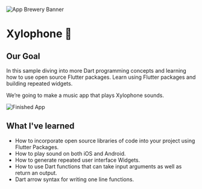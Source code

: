![App Brewery Banner](https://github.com/londonappbrewery/Images/blob/master/AppBreweryBanner.png)


# Xylophone 🎹

## Our Goal

In this sample diving into more Dart programming concepts and learning how to use open source Flutter packages. 
Learn using Flutter packages and building repeated widgets.

We’re going to make a music app that plays Xylophone sounds. 

![Finished App](https://i.ibb.co/yhgHv6b/xylophone.png)

## What I've learned

- How to incorporate open source libraries of code into your project using Flutter Packages.
- How to play sound on both iOS and Android.
- How to generate repeated user interface Widgets.
- How to use Dart functions that can take input arguments as well as return an output.
- Dart arrow syntax for writing one line functions.